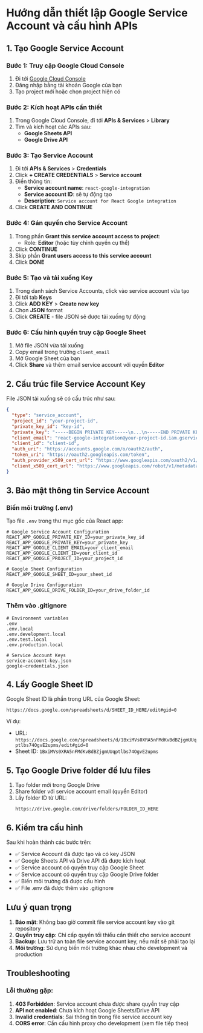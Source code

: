 # Hướng dẫn thiết lập Google Service Account và cấu hình APIs

## 1. Tạo Google Service Account

### Bước 1: Truy cập Google Cloud Console

1. Đi tới [Google Cloud Console](https://console.cloud.google.com/)
2. Đăng nhập bằng tài khoản Google của bạn
3. Tạo project mới hoặc chọn project hiện có

### Bước 2: Kích hoạt APIs cần thiết

1. Trong Google Cloud Console, đi tới **APIs & Services** > **Library**
2. Tìm và kích hoạt các APIs sau:
   - **Google Sheets API**
   - **Google Drive API**

### Bước 3: Tạo Service Account

1. Đi tới **APIs & Services** > **Credentials**
2. Click **+ CREATE CREDENTIALS** > **Service account**
3. Điền thông tin:
   - **Service account name**: `react-google-integration`
   - **Service account ID**: sẽ tự động tạo
   - **Description**: `Service account for React Google integration`
4. Click **CREATE AND CONTINUE**

### Bước 4: Gán quyền cho Service Account

1. Trong phần **Grant this service account access to project**:
   - Role: **Editor** (hoặc tùy chỉnh quyền cụ thể)
2. Click **CONTINUE**
3. Skip phần **Grant users access to this service account**
4. Click **DONE**

### Bước 5: Tạo và tải xuống Key

1. Trong danh sách Service Accounts, click vào service account vừa tạo
2. Đi tới tab **Keys**
3. Click **ADD KEY** > **Create new key**
4. Chọn **JSON** format
5. Click **CREATE** - file JSON sẽ được tải xuống tự động

### Bước 6: Cấu hình quyền truy cập Google Sheet

1. Mở file JSON vừa tải xuống
2. Copy email trong trường `client_email`
3. Mở Google Sheet của bạn
4. Click **Share** và thêm email service account với quyền **Editor**

## 2. Cấu trúc file Service Account Key

File JSON tải xuống sẽ có cấu trúc như sau:

```json
{
  "type": "service_account",
  "project_id": "your-project-id",
  "private_key_id": "key-id",
  "private_key": "-----BEGIN PRIVATE KEY-----\n...\n-----END PRIVATE KEY-----\n",
  "client_email": "react-google-integration@your-project-id.iam.gserviceaccount.com",
  "client_id": "client-id",
  "auth_uri": "https://accounts.google.com/o/oauth2/auth",
  "token_uri": "https://oauth2.googleapis.com/token",
  "auth_provider_x509_cert_url": "https://www.googleapis.com/oauth2/v1/certs",
  "client_x509_cert_url": "https://www.googleapis.com/robot/v1/metadata/x509/..."
}
```

## 3. Bảo mật thông tin Service Account

### Biến môi trường (.env)

Tạo file `.env` trong thư mục gốc của React app:

```env
# Google Service Account Configuration
REACT_APP_GOOGLE_PRIVATE_KEY_ID=your_private_key_id
REACT_APP_GOOGLE_PRIVATE_KEY=your_private_key
REACT_APP_GOOGLE_CLIENT_EMAIL=your_client_email
REACT_APP_GOOGLE_CLIENT_ID=your_client_id
REACT_APP_GOOGLE_PROJECT_ID=your_project_id

# Google Sheet Configuration
REACT_APP_GOOGLE_SHEET_ID=your_sheet_id

# Google Drive Configuration
REACT_APP_GOOGLE_DRIVE_FOLDER_ID=your_drive_folder_id
```

### Thêm vào .gitignore

```gitignore
# Environment variables
.env
.env.local
.env.development.local
.env.test.local
.env.production.local

# Service Account Keys
service-account-key.json
google-credentials.json
```

## 4. Lấy Google Sheet ID

Google Sheet ID là phần trong URL của Google Sheet:

```
https://docs.google.com/spreadsheets/d/SHEET_ID_HERE/edit#gid=0
```

Ví dụ:

- URL: `https://docs.google.com/spreadsheets/d/1BxiMVs0XRA5nFMdKvBdBZjgmUUqptlbs74OgvE2upms/edit#gid=0`
- Sheet ID: `1BxiMVs0XRA5nFMdKvBdBZjgmUUqptlbs74OgvE2upms`

## 5. Tạo Google Drive folder để lưu files

1. Tạo folder mới trong Google Drive
2. Share folder với service account email (quyền Editor)
3. Lấy folder ID từ URL:
   ```
   https://drive.google.com/drive/folders/FOLDER_ID_HERE
   ```

## 6. Kiểm tra cấu hình

Sau khi hoàn thành các bước trên:

- ✅ Service Account đã được tạo và có key JSON
- ✅ Google Sheets API và Drive API đã được kích hoạt
- ✅ Service account có quyền truy cập Google Sheet
- ✅ Service account có quyền truy cập Google Drive folder
- ✅ Biến môi trường đã được cấu hình
- ✅ File .env đã được thêm vào .gitignore

## Lưu ý quan trọng

1. **Bảo mật**: Không bao giờ commit file service account key vào git repository
2. **Quyền truy cập**: Chỉ cấp quyền tối thiểu cần thiết cho service account
3. **Backup**: Lưu trữ an toàn file service account key, nếu mất sẽ phải tạo lại
4. **Môi trường**: Sử dụng biến môi trường khác nhau cho development và production

## Troubleshooting

### Lỗi thường gặp:

1. **403 Forbidden**: Service account chưa được share quyền truy cập
2. **API not enabled**: Chưa kích hoạt Google Sheets/Drive API
3. **Invalid credentials**: Sai thông tin trong file service account key
4. **CORS error**: Cần cấu hình proxy cho development (xem file tiếp theo)
